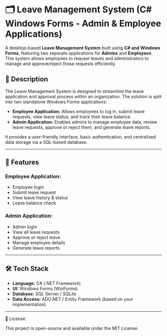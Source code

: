 # 🗂️ Leave Management System (C# Windows Forms - Admin & Employee Applications)

A desktop-based **Leave Management System** built using **C# and Windows Forms**, featuring two separate applications for **Admins** and **Employees**. This system allows employees to request leaves and administrators to manage and approve/reject those requests efficiently.

## 📝 Description

The Leave Management System is designed to streamline the leave application and approval process within an organization. The solution is split into two standalone Windows Forms applications:

- **Employee Application:** Allows employees to log in, submit leave requests, view leave status, and track their leave balance.
- **Admin Application:** Enables admins to manage employee data, review leave requests, approve or reject them, and generate leave reports.

It provides a user-friendly interface, basic authentication, and centralized data storage via a SQL-based database.

---

## 🔧 Features

### Employee Application:
- Employee login
- Submit leave request
- View leave history & status
- Leave balance check

### Admin Application:
- Admin login
- View all leave requests
- Approve or reject leave
- Manage employee details
- Generate leave reports

---

## 🛠️ Tech Stack

- **Language:** C# (.NET Framework)
- **UI:** Windows Forms (WinForms)
- **Database:** SQL Server / SQLite
- **Data Access:** ADO.NET / Entity Framework (based on your implementation)

---

📄 License

This project is open-source and available under the MIT License.

